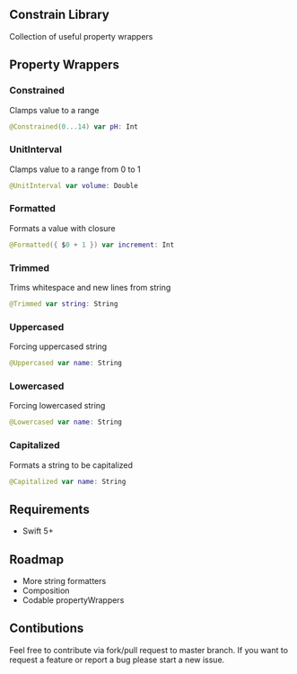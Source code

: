 ## Constrain Library
Collection of useful property wrappers

## Property Wrappers
### Constrained
Clamps value to a range
```swift
@Constrained(0...14) var pH: Int
```

### UnitInterval
Clamps value to a range from 0 to 1
```swift
@UnitInterval var volume: Double
```

### Formatted
Formats a value with closure
```swift
@Formatted({ $0 + 1 }) var increment: Int
```

### Trimmed
Trims whitespace and new lines from string
```swift
@Trimmed var string: String
```

### Uppercased
Forcing uppercased string
```swift
@Uppercased var name: String
```

### Lowercased
Forcing lowercased string
```swift
@Lowercased var name: String
```

### Capitalized
Formats a string to be capitalized
```swift
@Capitalized var name: String
```

## Requirements
- Swift 5+

## Roadmap
- More string formatters
- Composition
- Codable propertyWrappers

## Contibutions
Feel free to contribute via fork/pull request to master branch. If you want to request a feature or report a bug please start a new issue.
